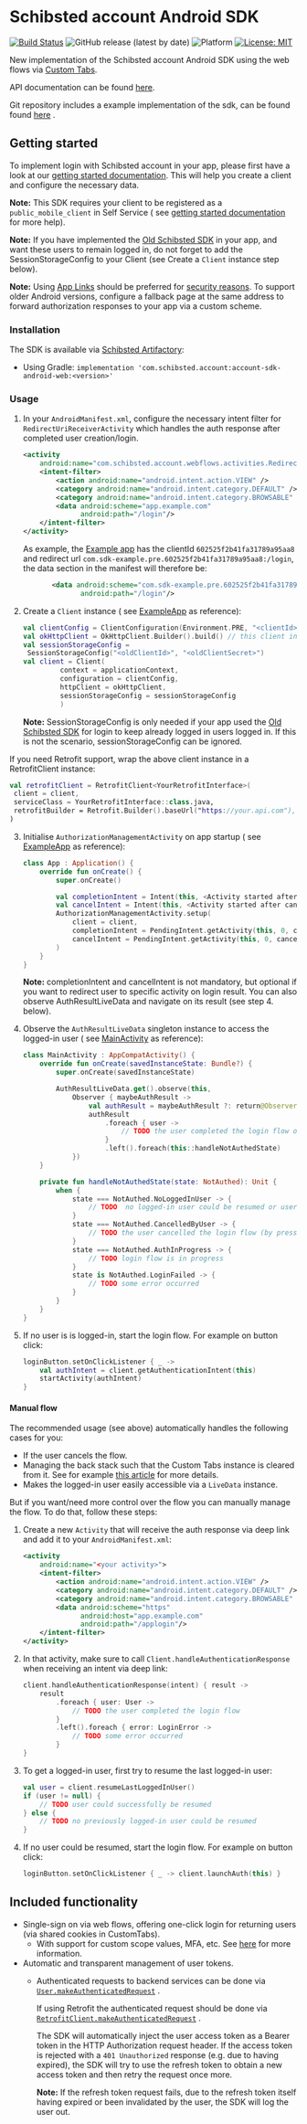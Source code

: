 # Schibsted account Android SDK

[![Build Status](https://app.travis-ci.com/schibsted/account-sdk-android-web.svg?branch=master)](https://app.travis-ci.com/schibsted/account-sdk-android-web)
![GitHub release (latest by date)](https://img.shields.io/github/v/release/schibsted/account-sdk-android-web)
![Platform](https://img.shields.io/badge/Platform-Android%2021%2B-orange.svg?style=flat)
[![License: MIT](https://img.shields.io/badge/License-MIT-yellow.svg)](https://github.com/schibsted/account-sdk-android-web/blob/master/LICENSE)

New implementation of the Schibsted account Android SDK using the web flows via
[Custom Tabs](https://developer.chrome.com/docs/android/custom-tabs/overview/).

API documentation can be
found [here](https://pages.github.schibsted.io/spt-identity/account-sdk-android-web/).

Git repository includes a example implementation of the sdk, can be found
found [here](https://github.schibsted.io/spt-identity/account-sdk-android-web/tree/master/app/src/main/java/com/schibsted/account/example)
.

## Getting started

To implement login with Schibsted account in your app, please first have a look at our
[getting started documentation](https://docs.schibsted.io/schibsted-account/gettingstarted/). This
will help you create a client and configure the necessary data.

**Note:** This SDK requires your client to be registered as a `public_mobile_client` in Self
Service (
see [getting started documentation](https://docs.schibsted.io/schibsted-account/gettingstarted/) for
more help).

**Note:** If you have implemented
the [Old Schibsted SDK](https://github.com/schibsted/account-sdk-android) in your app, and want
these users to remain logged in, do not forget to add the SessionStorageConfig to your Client (see
Create a `Client` instance step below).

**Note:** Using [App Links](https://developer.android.com/training/app-links) should be preferred
for [security reasons](https://tools.ietf.org/html/rfc8252#appendix-B.2). To support older Android
versions, configure a fallback page at the same address to forward authorization responses to your
app via a custom scheme.

### Installation

The SDK is available via [Schibsted Artifactory](https://artifacts.schibsted.io/):

* Using Gradle: `implementation 'com.schibsted.account:account-sdk-android-web:<version>'`

### Usage

1. In your `AndroidManifest.xml`, configure the necessary intent filter for
   `RedirectUriReceiverActivity` which handles the auth response after completed user
   creation/login.
   ```xml
   <activity
       android:name="com.schibsted.account.webflows.activities.RedirectUriReceiverActivity">
       <intent-filter>
           <action android:name="android.intent.action.VIEW" />
           <category android:name="android.intent.category.DEFAULT" />
           <category android:name="android.intent.category.BROWSABLE" />
           <data android:scheme="app.example.com"
                 android:path="/login"/>
       </intent-filter>
   </activity>
   ```
   As example,
   the [Example app](https://github.schibsted.io/spt-identity/account-sdk-android-web/tree/master/app/src/main/java/com/schibsted/account/example)
   has the clientId `602525f2b41fa31789a95aa8` and redirect
   url `com.sdk-example.pre.602525f2b41fa31789a95aa8:/login`, the data section in the manifest will
   therefore be:
      ```xml
             <data android:scheme="com.sdk-example.pre.602525f2b41fa31789a95aa8"
                    android:path="/login"/>
   ```
2. Create a `Client` instance (
   see [ExampleApp](https://github.schibsted.io/spt-identity/account-sdk-android-web/blob/master/app/src/main/java/com/schibsted/account/example/ExampleApp.kt)
   as reference):
   ```kotlin
   val clientConfig = ClientConfiguration(Environment.PRE, "<clientId>", "<redirect uri>")
   val okHttpClient = OkHttpClient.Builder().build() // this client instance should be shared within your app
   val sessionStorageConfig =
    SessionStorageConfig("<oldClientId>", "<oldClientSecret>")
   val client = Client(
            context = applicationContext,
            configuration = clientConfig,
            httpClient = okHttpClient,
            sessionStorageConfig = sessionStorageConfig
            )
   ```
   **Note:** SessionStorageConfig is only needed if your app used
   the [Old Schibsted SDK](https://github.com/schibsted/account-sdk-android)
   for login to keep already logged in users logged in. If this is not the scenario,
   sessionStorageConfig can be ignored.

If you need Retrofit support, wrap the above client instance in a RetrofitClient instance:

   ```kotlin
   val retrofitClient = RetrofitClient<YourRetrofitInterface>(
    client = client,
    serviceClass = YourRetrofitInterface::class.java,
    retrofitBuilder = Retrofit.Builder().baseUrl("https://your.api.com"),
)
   ```

3. Initialise `AuthorizationManagementActivity` on app startup (
   see [ExampleApp](https://github.schibsted.io/spt-identity/account-sdk-android-web/blob/master/app/src/main/java/com/schibsted/account/example/ExampleApp.kt)
   as reference):
   ```kotlin
   class App : Application() {
       override fun onCreate() {
           super.onCreate()
   
           val completionIntent = Intent(this, <Activity started after completed login>)
           val cancelIntent = Intent(this, <Activity started after cancelled login>)
           AuthorizationManagementActivity.setup(
               client = client,
               completionIntent = PendingIntent.getActivity(this, 0, completionIntent, 0),
               cancelIntent = PendingIntent.getActivity(this, 0, cancelIntent, 0)
           )
       }
   }
     ``` 
   **Note:** completionIntent and cancelIntent is not mandatory, but optional if you want to
   redirect user to specific activity on login result. You can also observe
   AuthResultLiveData and navigate on its result (see step 4. below).

4. Observe the `AuthResultLiveData` singleton instance to access the logged-in user (
   see [MainActivity](https://github.schibsted.io/spt-identity/account-sdk-android-web/blob/master/app/src/main/java/com/schibsted/account/example/MainActivity.kt)
   as reference):
   ```kotlin
   class MainActivity : AppCompatActivity() {
       override fun onCreate(savedInstanceState: Bundle?) {
           super.onCreate(savedInstanceState)
   
           AuthResultLiveData.get().observe(this,
               Observer { maybeAuthResult ->
                   val authResult = maybeAuthResult ?: return@Observer
                   authResult
                       .foreach { user ->
                           // TODO the user completed the login flow or an already logged-in user was resumed
                       }
                       .left().foreach(this::handleNotAuthedState)
               })
       }
   
       private fun handleNotAuthedState(state: NotAuthed): Unit {
           when {
               state === NotAuthed.NoLoggedInUser -> {
                   // TODO  no logged-in user could be resumed or user was logged-out
               }
               state === NotAuthed.CancelledByUser -> {
                   // TODO the user cancelled the login flow (by pressing back or closing auth activity)
               }
               state === NotAuthed.AuthInProgress -> {
                   // TODO login flow is in progress
               }
               state is NotAuthed.LoginFailed -> {
                   // TODO some error occurred
               }
           }
       }
   }
   ```
5. If no user is is logged-in, start the login flow. For example on button click:
   ```kotlin
   loginButton.setOnClickListener { _ ->
       val authIntent = client.getAuthenticationIntent(this)
       startActivity(authIntent)
   }
   ```

#### Manual flow

The recommended usage (see above) automatically handles the following cases for you:

* If the user cancels the flow.
* Managing the back stack such that the Custom Tabs instance is cleared from it. See for example
  [this article](https://www.rallyhealth.com/back-stack-management-with-chrome-custom-tabs) for more
  details.
* Makes the logged-in user easily accessible via a `LiveData` instance.

But if you want/need more control over the flow you can manually manage the flow. To do that, follow
these steps:

1. Create a new `Activity` that will receive the auth response via deep link and add it to your
   `AndroidManifest.xml`:
   ```xml
   <activity
       android:name="<your activity>">
       <intent-filter>
           <action android:name="android.intent.action.VIEW" />
           <category android:name="android.intent.category.DEFAULT" />
           <category android:name="android.intent.category.BROWSABLE" />
           <data android:scheme="https"
                 android:host="app.example.com"
                 android:path="/applogin"/>
       </intent-filter>
   </activity>
   ```
1. In that activity, make sure to call `Client.handleAuthenticationResponse` when receiving an
   intent via deep link:
   ```kotlin
   client.handleAuthenticationResponse(intent) { result ->
       result
           .foreach { user: User ->
               // TODO the user completed the login flow
           }
           .left().foreach { error: LoginError ->
               // TODO some error occurred
           }
   }
   ```
1. To get a logged-in user, first try to resume the last logged-in user:
   ```kotlin
   val user = client.resumeLastLoggedInUser()
   if (user != null) {
       // TODO user could successfully be resumed
   } else {
       // TODO no previously logged-in user could be resumed
   }
   ``` 
1. If no user could be resumed, start the login flow. For example on button click:
   ```kotlin
   loginButton.setOnClickListener { _ -> client.launchAuth(this) }
   ```

## Included functionality

* Single-sign on via web flows, offering one-click login for returning users (via shared cookies in
  CustomTabs).
    * With support for custom scope values, MFA, etc. See
      [here](https://docs.schibsted.io/schibsted-account/guides/authentication/) for more
      information.
* Automatic and transparent management of user tokens.
    * Authenticated requests to backend services can be done via
      [`User.makeAuthenticatedRequest`](https://pages.github.schibsted.io/spt-identity/account-sdk-android-web/webflows/com.schibsted.account.webflows.user/-user/make-authenticated-request.html)
      .

      If using Retrofit the authenticated request should be done via
      [`RetrofitClient.makeAuthenticatedRequest`](https://pages.github.schibsted.io/spt-identity/account-sdk-android-web/webflows/com.schibsted.account.webflows.user/-retrofit-client-facade/make-authenticated-request.html)
      .

      The SDK will automatically inject the user access token as a Bearer token in the HTTP
      Authorization request header. If the access token is rejected with a `401 Unauthorized`
      response (e.g. due to having expired), the SDK will try to use the refresh token to obtain a
      new access token and then retry the request once more.

      **Note:** If the refresh token request fails, due to the refresh token itself having expired
      or been invalidated by the user, the SDK will log the user out.
